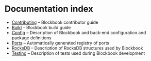 # Documentation index

* [Contributing](/CONTRIBUTING.md) – Blockbook contributor guide
* [Build](/docs/build.md) – Blockbook build guide
* [Config](/docs/config.md) – Description of Blockbook and back-end configuration and package definitions
* [Ports](/docs/ports.md) – Automatically generated registry of ports
* [RocksDB](/docs/rocksdb.md) – Description of RocksDB structures used by Blockbook
* [Testing](/docs/testing.md) – Description of tests used during Blockbook development
